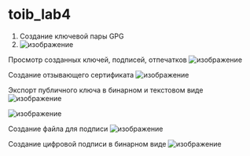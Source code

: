 # toib_lab4

1. Создание ключевой пары GPG
2. ![изображение](https://github.com/ClearKillah/toib_lab4/assets/64082447/60f47edd-1ef6-4dfa-b7ec-564ef806d938)

Просмотр созданных ключей, подписей, отпечатков
![изображение](https://github.com/ClearKillah/toib_lab4/assets/64082447/b9afa7e5-addd-4ae5-8dec-70362e829aee)

Создание отзывающего сертификата
![изображение](https://github.com/ClearKillah/toib_lab4/assets/64082447/7c662308-1ba9-4373-b2d6-7094221b8aee)

Экспорт публичного ключа в бинарном и текстовом виде
![изображение](https://github.com/ClearKillah/toib_lab4/assets/64082447/e8793f56-7bfa-441a-8cf8-45b42c690a50)

![изображение](https://github.com/ClearKillah/toib_lab4/assets/64082447/68c20146-a763-4cfc-b530-4394eae16c9e)

Создание файла для подписи
![изображение](https://github.com/ClearKillah/toib_lab4/assets/64082447/06166b6d-76c9-406d-b5c2-6a010f8eea70)

Создание цифровой подписи в бинарном виде
![изображение](https://github.com/ClearKillah/toib_lab4/assets/64082447/02f37b47-d6ba-404b-ab26-e23b15abf0aa)
